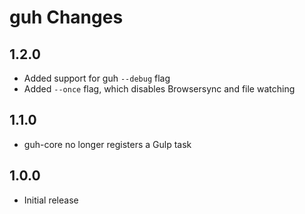 # guh Changes

## 1.2.0
- Added support for guh `--debug` flag
- Added `--once` flag, which disables Browsersync and file watching

## 1.1.0
- guh-core no longer registers a Gulp task

## 1.0.0
- Initial release